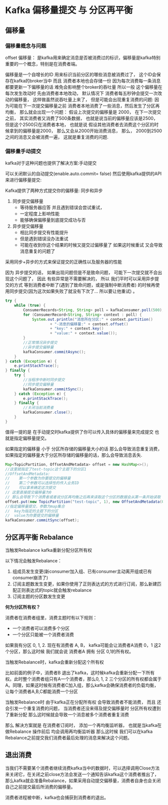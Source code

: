 # Kafka 偏移量提交 与 分区再平衡

## 偏移量

### 偏移量概念与问题

offset 偏移量： 是kafka用来确定消息是否被消费过的标识，​偏移量是kafka特别重要的一个概念，特别是在消费者端。

偏移量是一个自增长的ID 用来标识当前分区的哪些消息被消费过了， 这个ID会保存在kafka的broker当中 而且 消费者本地也会存储一份 因为每次消费每一条消息都要更新一下偏移量的话 难免会影响整个broker的吞吐量 所以一般 这个偏移量在每次发生改动时 先由消费者本地改动， 默认情况下 消费者每五秒钟会提交一次改动的偏移量， 这样做虽然说吞吐量上来了， 但是可能会出现重复消费的问题: 因为可能在下一次提交偏移量之前 消费者本地消费了一些消息，然后发生了分区再均衡， 那么就会出现一个问题： 假设上次提交的偏移量是 2000， 在下一次提交之前， 其实消费者又消费了500条数据， 也就是说当前的偏移量应该是2500， 但是这个2500只在消费者本地， 也就是说 假设其他消费者去消费这个分区的时候拿到的偏移量是2000， 那么又会从2000开始消费消息， 那么， 2000到2500之间的消息又会被消费一遍， 这就是重复消费的问题.

### 偏移量手动提交

kafka对于这种问题也提供了解决方案:手动提交

可以关闭默认的自动提交(enable.auto.commit= false) 然后使用kafka提供的API来进行偏移量提交:

Kafka提供了两种方式提交你的偏移量: 同步和异步

1. 同步提交偏移量
   - 等待服务器应答 并且遇到错误会尝试重试，
   - 一定程度上影响性能
   - 能够确保偏移量到底提交成功与否
2. 异步提交偏移量
   - 相比同步提交有性能提升
   - 但是遇到错误没办法重试
   - 可能在收到你这个结果的时候又提交过偏移量了 如果这时候重试 又会导致消息重复的问题了

采用同步+异步的方式来保证提交的正确性以及服务器的性能

因为 异步提交的话， 如果出现问题但是不是致命问题， 可能下一次提交就不会出现这个问题了， 因此 有些异常是不需要解决的， 所以 我们平时可以采用异步提交的方式 等到消费者中断了(遇到了致命问题，或是强制中断消费者) 的时候再使用同步提交(因为这次如果失败了就没有下次了… 所以要让他重试) 。

```java
try {
    while (true) {
        ConsumerRecords<String, String> poll = kafkaConsumer.poll(500);
        for (ConsumerRecord<String, String> context : poll) {
            System.out.println("消息所在分区:" + context.partition()
                    + "-消息的偏移量:" + context.offset()
                    + "key:" + context.key()
                    + "value:" + context.value());
        }
        //正常情况异步提交
        //异步提交偏移量
        kafkaConsumer.commitAsync();
    }
} catch (Exception e) {
    e.printStackTrace();
} finally {
    try {
        //当程序中断时同步提交
        //同步提交偏移量
        kafkaConsumer.commitSync();
    } catch (Exception e) {
        e.printStackTrace();
    } finally {
        //关闭当前消费者
        kafkaConsumer.close();
    }
}
```

值得一提的是 在手动提交时kafka提供了你可以传入具体的偏移量来完成提交 也就是指定偏移量提交。

如果指定的偏移量 小于 分区所存储的偏移量大小的话 那么会导致消息重复消费， 如果指定的偏移量大于分区所存储的偏移量的话，那么会导致消息丢失.

```java
Map<TopicPartition, OffsetAndMetadata> offset = new HashMap<>();
//这里就指定了test-topic这个主题下的分区1
//OffsetAndMetadata:
//    第一个参数为你要提交的偏移量
//    第二个参数可以选择性的传入业务ID
//    可以拿来确定这次提交
// 这里直接提交偏移量为0
// 那么会导致下个消费者或者说分区再均衡之后再来读取这个分区的数据会从第一条开始读取
offset.put(new TopicPartition("test-topic", 1), new OffsetAndMetadata(0, "1"));
//指定偏移量提交，参数为map集合
//  key为指定的主题下的分区
//  value为你要提交的偏移量
kafkaConsumer.commitSync(offset);
```

## 分区再平衡 Rebalance

当触发Rebalance kafka重新分配分区所有权

以下情况会触发Rebalance：

1. 组成员发生变更(新consumer加入组、已有consumer主动离开组或已有consumer崩溃了)
2. 订阅主题数发生变更，如果你使用了正则表达式的方式进行订阅，那么新建匹配正则表达式的topic就会触发rebalance
3. 订阅主题的分区数发生变更

**何为分区所有权？**

消费者在消费者组里，消费主题时有以下规则：

- 一个消费者可以消费多个分区
- 一个分区只能被一个消费者消费

如果我有分区 0, 1, 2. 现在有消费者 A, B， kafka可能会让消费者A消费 0，1 这2个分区，那么这时候 我们就会说 消费者A 拥有 分区 0,1的所有权。

当触发Rebalance时，kafka会重新分配这个所有权

比如前面的例子中，消费者B 退出了kafka，这时候kafka会重新分配一下所有权。此时整个消费者组只有A一个消费者，那么0, 1, 2 三个分区的所有权都会属于A。同理，如果这时候有消费者C加入组，那么kafka会确保消费者的负载均衡，让每个消费者A,B,C都能消费一个分区

当触发Rebalance时 由于kafka正在分配所有权 会导致消费者不能消费， 而且 还会引发一个重复消费的问题， 当消费者还没来得及提交偏移量时 分区所有权遭到了重新分配 那么这时候就会导致一个消息被多个消费者重复消费

那么 解决方案就是 在消费者订阅时， 添加一个再均衡监听器， 也就是当kafka在做Rebalance 操作前后 均会调用再均衡监听器 那么这时候 我们可以在kafka Rebalance之前提交我们消费者最后处理的消息来解决这个问题。

## 退出消费

当我们不需要某个消费者继续消费kafka当中的数据时，可以选择调用Close方法来关闭它，在关闭之前close方法会发送一个通知告诉kafka这个消费者推出了，那么kafka就会准备Rebalance，如果采用自动提交偏移量，消费者自身也会关闭自己之前提交最后所消费的偏移量。

消费者进程被中断，kafka也会捕获到消费者的退出。
